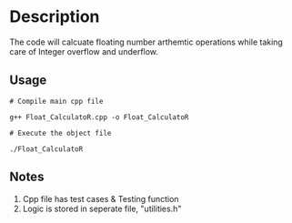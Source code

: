 # Description

The code will calcuate floating number arthemtic operations while taking care of Integer overflow and underflow.
  

## Usage

```shell
# Compile main cpp file

g++ Float_CalculatoR.cpp -o Float_CalculatoR

# Execute the object file

./Float_CalculatoR

```
## Notes
1. Cpp file has test cases & Testing function
2. Logic is stored in seperate file, "utilities.h"